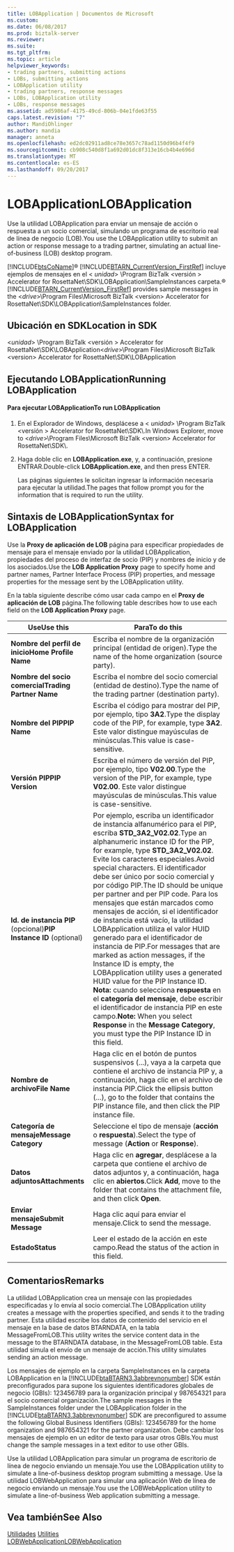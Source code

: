 ```yaml
---
title: LOBApplication | Documentos de Microsoft
ms.custom: 
ms.date: 06/08/2017
ms.prod: biztalk-server
ms.reviewer: 
ms.suite: 
ms.tgt_pltfrm: 
ms.topic: article
helpviewer_keywords:
- trading partners, submitting actions
- LOBs, submitting actions
- LOBApplication utility
- trading partners, response messages
- LOBs, LOBApplication utility
- LOBs, response messages
ms.assetid: ad5986af-4175-49cd-806b-04e1fde63f55
caps.latest.revision: "7"
author: MandiOhlinger
ms.author: mandia
manager: anneta
ms.openlocfilehash: ed2dc02911ad8ce78e3657c78ad1150d96b4f4f9
ms.sourcegitcommit: cb908c540d8f1a692d01dc8f313e16cb4b4e696d
ms.translationtype: MT
ms.contentlocale: es-ES
ms.lasthandoff: 09/20/2017
---
```

# <a name="lobapplication"></a><span data-ttu-id="68b6a-102">LOBApplication</span><span class="sxs-lookup"><span data-stu-id="68b6a-102">LOBApplication</span></span>
<span data-ttu-id="68b6a-103">Use la utilidad LOBApplication para enviar un mensaje de acción o respuesta a un socio comercial, simulando un programa de escritorio real de línea de negocio (LOB).</span><span class="sxs-lookup"><span data-stu-id="68b6a-103">You use the LOBApplication utility to submit an action or response message to a trading partner, simulating an actual line-of-business (LOB) desktop program.</span></span>  
  
 [!INCLUDE[btsCoName](../../includes/btsconame-md.md)]<span data-ttu-id="68b6a-104">® [!INCLUDE[BTARN_CurrentVersion_FirstRef](../../includes/btarn-currentversion-firstref-md.md)] incluye ejemplos de mensajes en el \< *unidad*> \Program BizTalk \<versión > Accelerator for RosettaNet\SDK\LOBApplication\SampleInstances carpeta.</span><span class="sxs-lookup"><span data-stu-id="68b6a-104">® [!INCLUDE[BTARN_CurrentVersion_FirstRef](../../includes/btarn-currentversion-firstref-md.md)] provides sample messages in the \<*drive*>\Program Files\Microsoft BizTalk \<version> Accelerator for RosettaNet\SDK\LOBApplication\SampleInstances folder.</span></span>  
  
## <a name="location-in-sdk"></a><span data-ttu-id="68b6a-105">Ubicación en SDK</span><span class="sxs-lookup"><span data-stu-id="68b6a-105">Location in SDK</span></span>  
 <span data-ttu-id="68b6a-106">\<*unidad*> \Program BizTalk \<versión > Accelerator for RosettaNet\SDK\LOBApplication</span><span class="sxs-lookup"><span data-stu-id="68b6a-106">\<*drive*>\Program Files\Microsoft BizTalk \<version> Accelerator for RosettaNet\SDK\LOBApplication</span></span>  
  
## <a name="running-lobapplication"></a><span data-ttu-id="68b6a-107">Ejecutando LOBApplication</span><span class="sxs-lookup"><span data-stu-id="68b6a-107">Running LOBApplication</span></span>  
  
#### <a name="to-run-lobapplication"></a><span data-ttu-id="68b6a-108">Para ejecutar LOBApplication</span><span class="sxs-lookup"><span data-stu-id="68b6a-108">To run LOBApplication</span></span>  
  
1.  <span data-ttu-id="68b6a-109">En el Explorador de Windows, desplácese a \< *unidad*> \Program BizTalk \<versión > Accelerator for RosettaNet\SDK\\.</span><span class="sxs-lookup"><span data-stu-id="68b6a-109">In Windows Explorer, move to \<*drive*>\Program Files\Microsoft BizTalk \<version> Accelerator for RosettaNet\SDK\\.</span></span>  
  
2.  <span data-ttu-id="68b6a-110">Haga doble clic en **LOBApplication.exe**, y, a continuación, presione ENTRAR.</span><span class="sxs-lookup"><span data-stu-id="68b6a-110">Double-click **LOBApplication.exe**, and then press ENTER.</span></span>  
  
     <span data-ttu-id="68b6a-111">Las páginas siguientes le solicitan ingresar la información necesaria para ejecutar la utilidad.</span><span class="sxs-lookup"><span data-stu-id="68b6a-111">The pages that follow prompt you for the information that is required to run the utility.</span></span>  
  
## <a name="syntax-for-lobapplication"></a><span data-ttu-id="68b6a-112">Sintaxis de LOBApplication</span><span class="sxs-lookup"><span data-stu-id="68b6a-112">Syntax for LOBApplication</span></span>  
 <span data-ttu-id="68b6a-113">Use la **Proxy de aplicación de LOB** página para especificar propiedades de mensaje para el mensaje enviado por la utilidad LOBApplication, propiedades del proceso de interfaz de socio (PIP) y nombres de inicio y de los asociados.</span><span class="sxs-lookup"><span data-stu-id="68b6a-113">Use the **LOB Application Proxy** page to specify home and partner names, Partner Interface Process (PIP) properties, and message properties for the message sent by the LOBApplication utility.</span></span>  
  
 <span data-ttu-id="68b6a-114">En la tabla siguiente describe cómo usar cada campo en el **Proxy de aplicación de LOB** página.</span><span class="sxs-lookup"><span data-stu-id="68b6a-114">The following table describes how to use each field on the **LOB Application Proxy** page.</span></span>  
  
|<span data-ttu-id="68b6a-115">Use</span><span class="sxs-lookup"><span data-stu-id="68b6a-115">Use this</span></span>|<span data-ttu-id="68b6a-116">Para</span><span class="sxs-lookup"><span data-stu-id="68b6a-116">To do this</span></span>|  
|--------------|----------------|  
|<span data-ttu-id="68b6a-117">**Nombre del perfil de inicio**</span><span class="sxs-lookup"><span data-stu-id="68b6a-117">**Home Profile Name**</span></span>|<span data-ttu-id="68b6a-118">Escriba el nombre de la organización principal (entidad de origen).</span><span class="sxs-lookup"><span data-stu-id="68b6a-118">Type the name of the home organization (source party).</span></span>|  
|<span data-ttu-id="68b6a-119">**Nombre del socio comercial**</span><span class="sxs-lookup"><span data-stu-id="68b6a-119">**Trading Partner Name**</span></span>|<span data-ttu-id="68b6a-120">Escriba el nombre del socio comercial (entidad de destino).</span><span class="sxs-lookup"><span data-stu-id="68b6a-120">Type the name of the trading partner (destination party).</span></span>|  
|<span data-ttu-id="68b6a-121">**Nombre del PIP**</span><span class="sxs-lookup"><span data-stu-id="68b6a-121">**PIP Name**</span></span>|<span data-ttu-id="68b6a-122">Escriba el código para mostrar del PIP, por ejemplo, tipo **3A2**.</span><span class="sxs-lookup"><span data-stu-id="68b6a-122">Type the display code of the PIP, for example, type **3A2**.</span></span> <span data-ttu-id="68b6a-123">Este valor distingue mayúsculas de minúsculas.</span><span class="sxs-lookup"><span data-stu-id="68b6a-123">This value is case-sensitive.</span></span>|  
|<span data-ttu-id="68b6a-124">**Versión PIP**</span><span class="sxs-lookup"><span data-stu-id="68b6a-124">**PIP Version**</span></span>|<span data-ttu-id="68b6a-125">Escriba el número de versión del PIP, por ejemplo, tipo **V02.00**.</span><span class="sxs-lookup"><span data-stu-id="68b6a-125">Type the version of the PIP, for example, type **V02.00**.</span></span> <span data-ttu-id="68b6a-126">Este valor distingue mayúsculas de minúsculas.</span><span class="sxs-lookup"><span data-stu-id="68b6a-126">This value is case-sensitive.</span></span>|  
|<span data-ttu-id="68b6a-127">**Id. de instancia PIP** (opcional)</span><span class="sxs-lookup"><span data-stu-id="68b6a-127">**PIP Instance ID** (optional)</span></span>|<span data-ttu-id="68b6a-128">Por ejemplo, escriba un identificador de instancia alfanumérico para el PIP, escriba **STD_3A2_V02.02**.</span><span class="sxs-lookup"><span data-stu-id="68b6a-128">Type an alphanumeric instance ID for the PIP, for example, type **STD_3A2_V02.02**.</span></span> <span data-ttu-id="68b6a-129">Evite los caracteres especiales.</span><span class="sxs-lookup"><span data-stu-id="68b6a-129">Avoid special characters.</span></span> <span data-ttu-id="68b6a-130">El identificador debe ser único por socio comercial y por código PIP.</span><span class="sxs-lookup"><span data-stu-id="68b6a-130">The ID should be unique per partner and per PIP code.</span></span> <span data-ttu-id="68b6a-131">Para los mensajes que están marcados como mensajes de acción, si el identificador de instancia está vacío, la utilidad LOBApplication utiliza el valor HUID generado para el identificador de instancia de PIP.</span><span class="sxs-lookup"><span data-stu-id="68b6a-131">For messages that are marked as action messages, if the Instance ID is empty, the LOBApplication utility uses a generated HUID value for the PIP Instance ID.</span></span> <span data-ttu-id="68b6a-132">**Nota:** cuando selecciona **respuesta** en el **categoría del mensaje**, debe escribir el identificador de instancia PIP en este campo.</span><span class="sxs-lookup"><span data-stu-id="68b6a-132">**Note:**  When you select **Response** in the **Message Category**, you must type the PIP Instance ID in this field.</span></span>|  
|<span data-ttu-id="68b6a-133">**Nombre de archivo**</span><span class="sxs-lookup"><span data-stu-id="68b6a-133">**File Name**</span></span>|<span data-ttu-id="68b6a-134">Haga clic en el botón de puntos suspensivos (...), vaya a la carpeta que contiene el archivo de instancia PIP y, a continuación, haga clic en el archivo de instancia PIP.</span><span class="sxs-lookup"><span data-stu-id="68b6a-134">Click the ellipsis button (...), go to the folder that contains the PIP instance file, and then click the PIP instance file.</span></span>|  
|<span data-ttu-id="68b6a-135">**Categoría de mensaje**</span><span class="sxs-lookup"><span data-stu-id="68b6a-135">**Message Category**</span></span>|<span data-ttu-id="68b6a-136">Seleccione el tipo de mensaje (**acción** o **respuesta**).</span><span class="sxs-lookup"><span data-stu-id="68b6a-136">Select the type of message (**Action** or **Response**).</span></span>|  
|<span data-ttu-id="68b6a-137">**Datos adjuntos**</span><span class="sxs-lookup"><span data-stu-id="68b6a-137">**Attachments**</span></span>|<span data-ttu-id="68b6a-138">Haga clic en **agregar**, desplácese a la carpeta que contiene el archivo de datos adjuntos y, a continuación, haga clic en **abiertos**.</span><span class="sxs-lookup"><span data-stu-id="68b6a-138">Click **Add**, move to the folder that contains the attachment file, and then click **Open**.</span></span>|  
|<span data-ttu-id="68b6a-139">**Enviar mensaje**</span><span class="sxs-lookup"><span data-stu-id="68b6a-139">**Submit Message**</span></span>|<span data-ttu-id="68b6a-140">Haga clic aquí para enviar el mensaje.</span><span class="sxs-lookup"><span data-stu-id="68b6a-140">Click to send the message.</span></span>|  
|<span data-ttu-id="68b6a-141">**Estado**</span><span class="sxs-lookup"><span data-stu-id="68b6a-141">**Status**</span></span>|<span data-ttu-id="68b6a-142">Leer el estado de la acción en este campo.</span><span class="sxs-lookup"><span data-stu-id="68b6a-142">Read the status of the action in this field.</span></span>|  
  
## <a name="remarks"></a><span data-ttu-id="68b6a-143">Comentarios</span><span class="sxs-lookup"><span data-stu-id="68b6a-143">Remarks</span></span>  
 <span data-ttu-id="68b6a-144">La utilidad LOBApplication crea un mensaje con las propiedades especificadas y lo envía al socio comercial.</span><span class="sxs-lookup"><span data-stu-id="68b6a-144">The LOBApplication utility creates a message with the properties specified, and sends it to the trading partner.</span></span> <span data-ttu-id="68b6a-145">Esta utilidad escribe los datos de contenido del servicio en el mensaje en la base de datos BTARNDATA, en la tabla MessageFromLOB.</span><span class="sxs-lookup"><span data-stu-id="68b6a-145">This utility writes the service content data in the message to the BTARNDATA database, in the MessageFromLOB table.</span></span> <span data-ttu-id="68b6a-146">Esta utilidad simula el envío de un mensaje de acción.</span><span class="sxs-lookup"><span data-stu-id="68b6a-146">This utility simulates sending an action message.</span></span>  
  
 <span data-ttu-id="68b6a-147">Los mensajes de ejemplo en la carpeta SampleInstances en la carpeta LOBApplication en la [!INCLUDE[btaBTARN3.3abbrevnonumber](../../includes/btabtarn3-3abbrevnonumber-md.md)] SDK están preconfigurados para supone los siguientes identificadores globales de negocio (GBIs): 123456789 para la organización principal y 987654321 para el socio comercial organización.</span><span class="sxs-lookup"><span data-stu-id="68b6a-147">The sample messages in the SampleInstances folder under the LOBApplication folder in the [!INCLUDE[btaBTARN3.3abbrevnonumber](../../includes/btabtarn3-3abbrevnonumber-md.md)] SDK are preconfigured to assume the following Global Business Identifiers (GBIs): 123456789 for the home organization and 987654321 for the partner organization.</span></span> <span data-ttu-id="68b6a-148">Debe cambiar los mensajes de ejemplo en un editor de texto para usar otros GBIs.</span><span class="sxs-lookup"><span data-stu-id="68b6a-148">You must change the sample messages in a text editor to use other GBIs.</span></span>  
  
 <span data-ttu-id="68b6a-149">Use la utilidad LOBApplication para simular un programa de escritorio de línea de negocio enviando un mensaje.</span><span class="sxs-lookup"><span data-stu-id="68b6a-149">You use the LOBApplication utility to simulate a line-of-business desktop program submitting a message.</span></span> <span data-ttu-id="68b6a-150">Use la utilidad LOBWebApplication para simular una aplicación Web de línea de negocio enviando un mensaje.</span><span class="sxs-lookup"><span data-stu-id="68b6a-150">You use the LOBWebApplication utility to simulate a line-of-business Web application submitting a message.</span></span>  
  
## <a name="see-also"></a><span data-ttu-id="68b6a-151">Vea también</span><span class="sxs-lookup"><span data-stu-id="68b6a-151">See Also</span></span>  
 <span data-ttu-id="68b6a-152">[Utilidades](../../adapters-and-accelerators/accelerator-rosettanet/utilities1.md) </span><span class="sxs-lookup"><span data-stu-id="68b6a-152">[Utilities](../../adapters-and-accelerators/accelerator-rosettanet/utilities1.md) </span></span>  
 [<span data-ttu-id="68b6a-153">LOBWebApplication</span><span class="sxs-lookup"><span data-stu-id="68b6a-153">LOBWebApplication</span></span>](../../adapters-and-accelerators/accelerator-rosettanet/lobwebapplication.md)